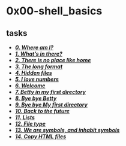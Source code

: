 # 0x00-shell_basics

## tasks

- ***[0. Where am I?](./0-current_working_directory)***
- ***[1. What’s in there?](./1-listit)***
- ***[2. There is no place like home](./2-bring_me_home)***
- ***[3. The long format](./3-listfiles)***
- ***[4. Hidden files](./4-listmorefiles)***
- ***[5. I love numbers](./5-listfilesdigitonly)***
- ***[6. Welcome](./6-firstdirectory)***
- ***[7. Betty in my first directory](./7-movethatfile)***
- ***[8. Bye bye Betty](./8-firstdelete)***
- ***[9. Bye bye My first directory](./9-firstdirdeletion)***
- ***[10. Back to the future](./10-back)***
- ***[11. Lists](./11-lists)***
- ***[12. File type](./12-file_type)***
- ***[13. We are symbols, and inhabit symbols](./13-symbolic_link)***
- ***[14. Copy HTML files](./14-copy_html)***


